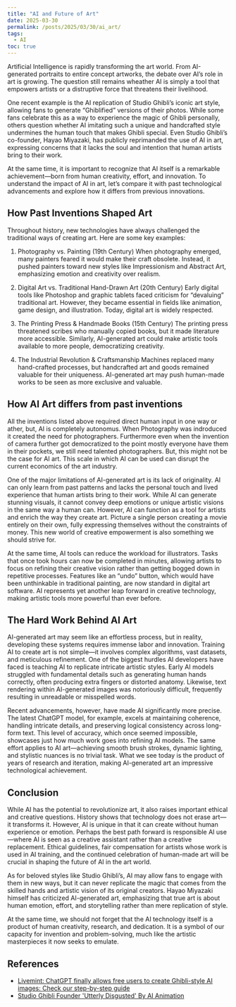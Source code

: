 ```yaml
---
title: "AI and Future of Art"
date: 2025-03-30
permalink: /posts/2025/03/30/ai_art/
tags:
  - AI
toc: true
---
```


Artificial Intelligence is rapidly transforming the art world. From AI-generated
portraits to entire concept artworks, the debate over AI’s role in art is
growing. The question still remains wheather AI is simply a tool that empowers
artists or a distruptive force that threatens their livelihood.

One recent example is the AI replication of Studio Ghibli’s iconic art style,
allowing fans to generate “Ghiblified” versions of their photos. While some fans
celebrate this as a way to experience the magic of Ghibli personally, others
question whether AI imitating such a unique and handcrafted style undermines the
human touch that makes Ghibli special. Even Studio Ghibli’s co-founder, Hayao
Miyazaki, has publicly reprimanded the use of AI in art, expressing concerns
that it lacks the soul and intention that human artists bring to their work.

At the same time, it is important to recognize that AI itself is a remarkable
achievement—born from human creativity, effort, and innovation.
To understand the impact of AI in art, let’s compare it with past technological
advancements and explore how it differs from previous innovations.

## How Past Inventions Shaped Art

Throughout history, new technologies have always challenged the traditional ways
of creating art. Here are some key examples:

1.  Photography vs. Painting (19th Century)
    When photography emerged, many painters feared it would make their craft
    obsolete. Instead, it pushed painters toward new styles like Impressionism
    and Abstract Art, emphasizing emotion and creativity over realism.

2.  Digital Art vs. Traditional Hand-Drawn Art (20th Century)
    Early digital tools like Photoshop and graphic tablets faced criticism for
    “devaluing” traditional art. However, they became essential in fields like
    animation, game design, and illustration. Today, digital art is widely
    respected.

3.  The Printing Press & Handmade Books (15th Century)
    The printing press threatened scribes who manually copied books, but it made
    literature more accessible. Similarly, AI-generated art could make artistic
    tools available to more people, democratizing creativity.

4.  The Industrial Revolution & Craftsmanship
    Machines replaced many hand-crafted processes, but handcrafted art and goods
    remained valuable for their uniqueness. AI-generated art may push human-made
    works to be seen as more exclusive and valuable.

## How AI Art differs from past inventions

All the inventions listed above required direct human input in one way or ather,
but, AI is completely autonomus. When Photography was indroduced it created the
need for photographers. Furthermore even when the invention of camera further got
democratized to the point mostly everyone have them in their pockets, we still
need talented photographers. But, this might not be the case for AI art. This
scale in which AI can be used can disrupt the current economics of the art
industry.

One of the major limitations of AI-generated art is its lack of originality. AI
can only learn from past patterns and lacks the personal touch and lived
experience that human artists bring to their work. While AI can generate
stunning visuals, it cannot convey deep emotions or unique artistic visions in
the same way a human can. However, AI can function as a tool for
artists and enrich the way they create art. Picture a single person creating a
movie entirely on their own, fully expressing themselves without the constraints
of money. This new world of creative empowerment is also something we should
strive for.

At the same time, AI tools can reduce the workload for illustrators. Tasks that
once took hours can now be completed in minutes, allowing artists to focus on
refining their creative vision rather than getting bogged down in repetitive
processes. Features like an “undo” button, which would have been unthinkable in
traditional painting, are now standard in digital art software. AI represents
yet another leap forward in creative technology, making artistic tools more
powerful than ever before.

## The Hard Work Behind AI Art

AI-generated art may seem like an effortless process, but in reality, developing
these systems requires immense labor and innovation. Training AI to create art
is not simple—it involves complex algorithms, vast datasets, and meticulous
refinement. One of the biggest hurdles AI developers have faced is teaching AI
to replicate intricate artistic styles. Early AI models struggled with
fundamental details such as generating human hands correctly, often producing
extra fingers or distorted anatomy. Likewise, text rendering within AI-generated
images was notoriously difficult, frequently resulting in unreadable or
misspelled words.

Recent advancements, however, have made AI significantly more precise. The
latest ChatGPT model, for example, excels at maintaining coherence, handling
intricate details, and preserving logical consistency across long-form text.
This level of accuracy, which once seemed impossible, showcases just how much
work goes into refining AI models. The same effort applies to AI art—achieving
smooth brush strokes, dynamic lighting, and stylistic nuances is no trivial
task. What we see today is the product of years of research and iteration,
making AI-generated art an impressive technological achievement.


## Conclusion

While AI has the potential to revolutionize art, it also raises important
ethical and creative questions. History shows that technology does not erase
art—it transforms it. However, AI is unique in that it can create without human
experience or emotion.
Perhaps the best path forward is responsible AI use—where AI is seen as a
creative assistant rather than a creative replacement. Ethical guidelines, fair
compensation for artists whose work is used in AI training, and the continued
celebration of human-made art will be crucial in shaping the future of AI in the
art world.

As for beloved styles like Studio Ghibli’s, AI may allow fans to engage with
them in new ways, but it can never replicate the magic that comes from the
skilled hands and artistic vision of its original creators. Hayao Miyazaki
himself has criticized AI-generated art, emphasizing that true art is about
human emotion, effort, and storytelling rather than mere replication of style.

At the same time, we should not forget that the AI technology itself is a
product of human creativity, research, and dedication. It is a symbol of our
capacity for invention and problem-solving, much like the artistic masterpieces
it now seeks to emulate.

## References
- [Livemint: ChatGPT finally allows free users to create Ghibli-style AI images: Check our step-by-step guide](https://www.livemint.com/technology/tech-news/chatgpt-finally-allows-free-users-to-create-ghibli-style-ai-images-check-our-step-by-step-guide-gpt-4-o-grok-11743225493681.html)
- [Studio Ghibli Founder 'Utterly Disgusted' By AI Animation](https://www.pcmag.com/news/studio-ghibli-founder-utterly-disgusted-by-ai-animation)
